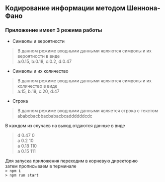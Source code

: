 ## Кодирование информации методом Шеннона-Фано

### Приложение имеет 3 режима работы

- Символы и вероятности  
> В данном режиме входными данными являются символы и их вероятности в виде  
> a:0.15, b:0.18, c:0.2, d:0.47

- Символы и их количество
> В данном режиме входными данными являются символы и их количество в виде  
> a:15, b:18, c:20, d:47

- Строка
> В данном режиме входными данными является строка с текстом  
> ababcbacbbacbabacbcaddddddcdc

В каждом из случаев на выход отдаются данные в виде
> d 0.47 0  
> a 0.2 10  
> a 0.18 110  
> a 0.15 111

Для запуска приложения переходим в корневую директорию  
затем прописываем в терминале  
``> npm i``  
``> npm run start``